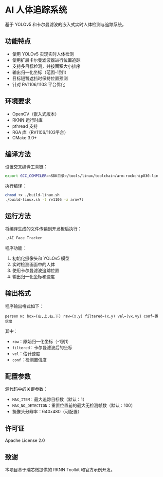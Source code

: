 # AI 人体追踪系统

基于 YOLOv5 和卡尔曼滤波的嵌入式实时人体检测与追踪系统。

## 功能特点

- 使用 YOLOv5 实现实时人体检测
- 使用扩展卡尔曼滤波器进行位置追踪
- 支持多目标检测，并按面积大小排序
- 输出归一化坐标（范围-1到1）
- 目标短暂遮挡时保持位置预测
- 针对 RV1106/1103 平台优化

## 环境要求

- OpenCV（嵌入式版本）
- RKNN 运行时库
- pthread 支持
- RGA 库（RV1106/1103平台）
- CMake 3.0+

## 编译方法

设置交叉编译工具链：
```bash
export GCC_COMPILER=<SDK目录>/tools/linux/toolchain/arm-rockchip830-linux-uclibcgnueabihf/bin/arm-rockchip830-linux-uclibcgnueabihf
```

执行编译：
```bash
chmod +x ./build-linux.sh
./build-linux.sh -t rv1106 -a armv7l
```

## 运行方法

将编译生成的文件传输到开发板后执行：
```bash
./AI_Face_Tracker
```

程序功能：
1. 初始化摄像头和 YOLOv5 模型
2. 实时检测画面中的人体
3. 使用卡尔曼滤波追踪位置
4. 输出归一化坐标和速度

## 输出格式

程序输出格式如下：
```
person N: box=(左,上,右,下) raw=(x,y) filtered=(x,y) vel=(vx,vy) conf=置信度
```

其中：
- `raw`：原始归一化坐标（-1到1）
- `filtered`：卡尔曼滤波后的坐标
- `vel`：估计速度
- `conf`：检测置信度

## 配置参数

源代码中的关键参数：
- `MAX_ITEM`：最大追踪目标数（默认：1）
- `MAX_NO_DETECTION`：重置位置前的最大无检测帧数（默认：100）
- 摄像头分辨率：640x480（可配置）

## 许可证

Apache License 2.0

## 致谢

本项目基于瑞芯微提供的 RKNN Toolkit 和官方示例开发。